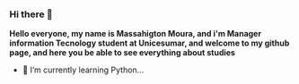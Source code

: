 ### Hi there 👋
       
<b>Hello everyone, my name is Massahigton Moura, and i'm Manager information Tecnology student at Unicesumar, and welcome to my github page, and here you be able to see everything about studies </b>


- 🌱 I’m currently learning Python...
 

